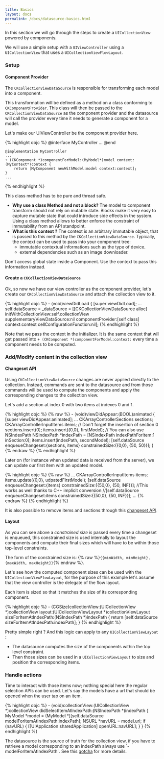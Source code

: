 ```yaml
---
title: Basics
layout: docs
permalink: /docs/datasource-basics.html
---
```


In this section we will go through the steps to create a `UICollectionView` powered by components.

We will use a simple setup with a `UIViewController` using a `UICollectionView` that uses a `UICollectionViewFlowLayout`.

### Setup

#### Component Provider
The `CKCollectionViewDataSource` is responsible for transforming each model into a component.

This transformation will be defined as a method on a class conforming to `CKComponentProvider`. This class will then be passed to the `CKCollectionViewDataSource` as the component provider and the datasource will call the provider every time it needs to generate a component for a model.

Let's make our UIViewController be the component provider here.

{% highlight objc %}
	@interface MyController <CKComponentProvider>
	...
	@end

	@implementation MyController
	...
	+ (CKComponent *)componentForModel:(MyModel*)model context:(MyContext*)context {
		return [MyComponent newWithModel:model context:context];
	}
	...
{% endhighlight %}

<div class="note-important">
 <p>
    This class method has to be pure and thread safe.
 </p>
</div>

- **Why use a class Method and not a block?** The model to component transform should not rely on mutable state. Blocks make it very easy to capture mutable state that could introduce side effects in the system. Using a class method allows to better enforce the constraint of immutability from an API standpoint.
- **What is this context ?** The context is an arbitrary immutable object, that is passed to this method by the `CKCollectionViewDataSource`. Typically, the context can be used to pass into your component tree:
	* immutable contextual informations such as the type of device.
	* external dependencies such as an image downloader.

<div class="note-important">
 <p>
Don't access global state inside a Component. Use the context to pass this information instead.
 </p>
</div>

#### Create a `CKCollectionViewDataSource`

Ok, so now we have our view controller as the component provider, let's create our `CKCollectionViewDataSource` and attach the collection view to it.

{% highlight objc %}
	- (void)viewDidLoad {
	[super viewDidLoad];
	...
	self.dataSource = _dataSource = [[CKCollectionViewDataSource alloc] initWithCollectionView:self.collectionView
                                                                  supplementaryViewDataSource:nil
                                                                            componentProvider:[self class]
                                                                                      context:context
                                                                    cellConfigurationFunction:nil];
{% endhighlight %}


Note that we pass the context in the initializer. It is the same context that will get passed into `+ (CKComponent *)componentForModel:context:` every time a component needs to be computed.

### Add/Modify content in the collection view

#### Changeset API
Using `CKCollectionViewDataSource` changes are never applied directly to the collection. Instead, commands are sent to the datasource and from those commands will be used to compute the components and apply the corresponding changes to the collection view.

Let's add a section at index 0 with two items at indexes 0 and 1.

{% highlight objc %}
{% raw  %}
	- (void)viewDidAppear:(BOOL)animated {
		[super viewDidAppear:animated];
		...
		CKArrayControllerSections sections;
		CKArrayControllerInputItems items;
		// Don't forget the insertion of section 0
		sections.insert(0);
		items.insert({0,0}, firstModel);
		// You can also use NSIndexPath
		NSIndexPath *indexPath = [NSIndexPath indexPathForItem:1 inSection:0];
		items.insert(indexPath, secondModel);
		[self.dataSource enqueueChangeset:{sections, items} constrainedSize:{{0,0}, {50, 50}}];
	}
{% endraw %}
{% endhighlight %}

Later on (for instance when updated data is received from the server), we can update our first item with an updated model.

{% highlight objc %}
{% raw  %}
	...
	CKArrayControllerInputItems items;
	items.update({0,0}, udpatedFirstModel);
	[self.dataSource enqueueChangeset:{items} constrainedSize:{{50,0}, {50, INF}}];
	//This works as well thanks to C++ implicit conversion
	//[self.dataSource enqueueChangeset:items constrainedSize:{{50,0}, {50, INF}}];
	...
{% endraw %}
{% endhighlight %}

It is also possible to remove items and sections through this [changeset API](datasource-changeset-api.html).

#### Layout

As you can see above a *constrained size* is passed every time a changeset is enqueued, this constrained size is used internally to layout the components and compute their final sizes which will have to be within those top-level constraints.

The form of the constrained size is: {% raw  %}`{{minWidth, minHeight},{maxWidth, maxHeight}}`{% endraw %}.

Let's see how the computed component sizes can be used with the `UICollectionViewFlowLayout`, for the purpose of this example let's assume that the view controller is the delegate of the flow layout.

Each item is sized so that it matches the size of its corresponding component.

{% highlight objc %}
	- (CGSize)collectionView:(UICollectionView *)collectionView
                 layout:(UICollectionViewLayout *)collectionViewLayout
                 sizeForItemAtIndexPath:(NSIndexPath *)indexPath {
 		return [self.dataSource sizeForItemAtIndexPath:indexPath];
	}
{% endhighlight %}

Pretty simple right ? And this logic can apply to any `UICollectionViewLayout` :

- The datasource computes the size of the components within the top level constraint.
- Then those sizes can be used in a `UICollectionViewLayout` to size and position the corresponding items.

### Handle actions

Time to interact with those items now; nothing special here the regular selection APIs can be used. Let's say the models have a url that should be opened when the user tap on an item.

{% highlight objc %}
	- (void)collectionView:(UICollectionView *)collectionView didSelectItemAtIndexPath:(NSIndexPath *)indexPath
	{
 		MyModel *model = (MyModel *)[self.dataSource modelForItemAtIndexPath:indexPath];
 		NSURL *navURL = model.url;
 		if (navURL) {
 			[[UIApplication sharedApplication] openURL:navURL];
 		}
 	}
{% endhighlight %}
<div class="note-important">
 <p>
The datasource is the source of truth for the collection view, if you have to retrieve a model corresponding to an indexPath always use `-modelForItemAtIndexPath`. See this <a href="/docs/datasource-gotchas.html#the-datasource-involves-asynchronous-operations">gotcha</a> for more details.
 </p>
</div>
